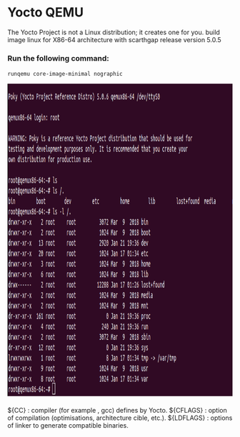 # Yocto QEMU 
The Yocto Project is not a Linux distribution; it creates one for you.
build image linux  for X86-64 architecture  with scarthgap release version 5.0.5
### Run the following command:

```bash
runqemu core-image-minimal nographic 
```
 <img src="runqemu.png" alt="coonect to the machine  " width="900" height="700"> 
 
#### 
${CC} : compiler (for example , gcc) defines by  Yocto.
${CFLAGS} : option of  compilation (optimisations, architecture cible, etc.).
${LDFLAGS} : options of  linker to generate compatible binaries.
